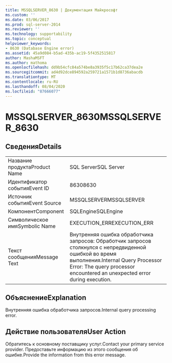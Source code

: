 ```yaml
---
title: MSSQLSERVER_8630 | Документация Майкрософт
ms.custom: ''
ms.date: 03/06/2017
ms.prod: sql-server-2014
ms.reviewer: ''
ms.technology: supportability
ms.topic: conceptual
helpviewer_keywords:
- 8630 (Database Engine error)
ms.assetid: 45a9d084-b5ad-435b-ac19-5f4352515817
author: MashaMSFT
ms.author: mathoma
ms.openlocfilehash: dd9b54cfc84a574be8a3935f5c17b62ca37dea2e
ms.sourcegitcommit: ad4d92dce894592a259721a1571b1d8736abacdb
ms.translationtype: MT
ms.contentlocale: ru-RU
ms.lasthandoff: 08/04/2020
ms.locfileid: "87666077"
---
```

# <a name="mssqlserver_8630"></a><span data-ttu-id="2bac2-102">MSSQLSERVER_8630</span><span class="sxs-lookup"><span data-stu-id="2bac2-102">MSSQLSERVER_8630</span></span>
    
## <a name="details"></a><span data-ttu-id="2bac2-103">Сведения</span><span class="sxs-lookup"><span data-stu-id="2bac2-103">Details</span></span>  
  
|||  
|-|-|  
|<span data-ttu-id="2bac2-104">Название продукта</span><span class="sxs-lookup"><span data-stu-id="2bac2-104">Product Name</span></span>|<span data-ttu-id="2bac2-105">SQL Server</span><span class="sxs-lookup"><span data-stu-id="2bac2-105">SQL Server</span></span>|  
|<span data-ttu-id="2bac2-106">Идентификатор события</span><span class="sxs-lookup"><span data-stu-id="2bac2-106">Event ID</span></span>|<span data-ttu-id="2bac2-107">8630</span><span class="sxs-lookup"><span data-stu-id="2bac2-107">8630</span></span>|  
|<span data-ttu-id="2bac2-108">Источник события</span><span class="sxs-lookup"><span data-stu-id="2bac2-108">Event Source</span></span>|<span data-ttu-id="2bac2-109">MSSQLSERVER</span><span class="sxs-lookup"><span data-stu-id="2bac2-109">MSSQLSERVER</span></span>|  
|<span data-ttu-id="2bac2-110">Компонент</span><span class="sxs-lookup"><span data-stu-id="2bac2-110">Component</span></span>|<span data-ttu-id="2bac2-111">SQLEngine</span><span class="sxs-lookup"><span data-stu-id="2bac2-111">SQLEngine</span></span>|  
|<span data-ttu-id="2bac2-112">Символическое имя</span><span class="sxs-lookup"><span data-stu-id="2bac2-112">Symbolic Name</span></span>|<span data-ttu-id="2bac2-113">EXECUTION_ERR</span><span class="sxs-lookup"><span data-stu-id="2bac2-113">EXECUTION_ERR</span></span>|  
|<span data-ttu-id="2bac2-114">Текст сообщения</span><span class="sxs-lookup"><span data-stu-id="2bac2-114">Message Text</span></span>|<span data-ttu-id="2bac2-115">Внутренняя ошибка обработчика запросов: Обработчик запросов столкнулся с непредвиденной ошибкой во время выполнения.</span><span class="sxs-lookup"><span data-stu-id="2bac2-115">Internal Query Processor Error: The query processor encountered an unexpected error during execution.</span></span>|  
  
## <a name="explanation"></a><span data-ttu-id="2bac2-116">Объяснение</span><span class="sxs-lookup"><span data-stu-id="2bac2-116">Explanation</span></span>  
 <span data-ttu-id="2bac2-117">Внутренняя ошибка обработчика запросов.</span><span class="sxs-lookup"><span data-stu-id="2bac2-117">Internal query processing error.</span></span>  
  
## <a name="user-action"></a><span data-ttu-id="2bac2-118">Действие пользователя</span><span class="sxs-lookup"><span data-stu-id="2bac2-118">User Action</span></span>  
 <span data-ttu-id="2bac2-119">Обратитесь к основному поставщику услуг.</span><span class="sxs-lookup"><span data-stu-id="2bac2-119">Contact your primary service provider.</span></span> <span data-ttu-id="2bac2-120">Предоставьте информацию из этого сообщения об ошибке.</span><span class="sxs-lookup"><span data-stu-id="2bac2-120">Provide the information from this error message.</span></span>  
  
  
